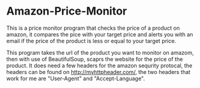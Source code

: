 # Amazon-Price-Monitor

This is a price monitor program that checks the price of a product on amazon, it compares the pice with your target price and alerts you with an 
email if the price of the product is less or equal to your target price.

This program takes the url of the product you want to monitor on amazom, then with use of BeautifulSoup, scaprs the website for the price of the product.
It does need a few headers for the amazon sequrity protocal, the headers can be found on http://myhttpheader.com/, the two headers that work for me are
"User-Agent" and "Accept-Language".
